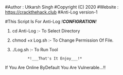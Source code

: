 #Author : Utkarsh Singh
#Copyright (C) 2020
#Website : https://crackthehack.club
#Anti-Log version-1

#This Script Is For Anti-Log
			   *!___CONFIGRATION___!*

1. cd Anti-Log :- To Select Directory

2. chmod +x Log.sh  :- To Change Permission Of File.

3. ./Log.sh :- To Run Tool

		      *!___That's It Enjoy___!*
          
If You Are Online ByDefault You Are Vulnerable...!!
